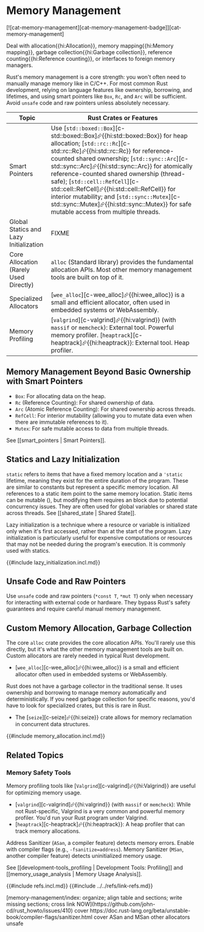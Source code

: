 # Memory Management

[![cat-memory-management][cat-memory-management-badge]][cat-memory-management]

Deal with allocation{{hi:Allocation}}, memory mapping{{hi:Memory mapping}}, garbage collection{{hi:Garbage collection}}, reference counting{{hi:Reference counting}}, or interfaces to foreign memory managers.

Rust's memory management is a core strength: you won't often need to manually manage memory like in C/C++. For most common Rust development, relying on language features like ownership, borrowing, and lifetimes, and using smart pointers like `Box`, `Rc`, and `Arc` will be sufficient. Avoid `unsafe` code and raw pointers unless absolutely necessary.

| Topic | Rust Crates or Features |
|---|---|
| Smart Pointers | Use [`std::boxed::Box`][c-std::boxed::Box]⮳{{hi:std::boxed::Box}} for heap allocation; [`std::rc::Rc`][c-std::rc::Rc]⮳{{hi:std::rc::Rc}} for reference-counted shared ownership; [`std::sync::Arc`][c-std::sync::Arc]⮳{{hi:std::sync::Arc}} for atomically reference-counted shared ownership (thread-safe); [`std::cell::RefCell`][c-std::cell::RefCell]⮳{{hi:std::cell::RefCell}} for interior mutability; and [`std::sync::Mutex`][c-std::sync::Mutex]⮳{{hi:std::sync::Mutex}} for safe mutable access from multiple threads. |
| Global Statics and Lazy Initialization | FIXME |
| Core Allocation (Rarely Used Directly) | `alloc` (Standard library) provides the fundamental allocation APIs. Most other memory management tools are built on top of it. |
| Specialized Allocators | [`wee_alloc`][c-wee_alloc]⮳{{hi:wee_alloc}} is a small and efficient allocator, often used in embedded systems or WebAssembly. |
| Memory Profiling | [`valgrind`][c-valgrind]⮳{{hi:valgrind}} (with `massif` or `memcheck`): External tool. Powerful memory profiler. [`heaptrack`][c-heaptrack]⮳{{hi:heaptrack}}: External tool. Heap profiler. |

## Memory Management Beyond Basic Ownership with Smart Pointers

- `Box`: For allocating data on the heap.
- `Rc` (Reference Counting): For shared ownership of data.
- `Arc` (Atomic Reference Counting): For shared ownership across threads.
- `RefCell`: For interior mutability (allowing you to mutate data even when there are immutable references to it).
- `Mutex`: For safe mutable access to data from multiple threads.

See [[smart_pointers | Smart Pointers]].

## Statics and Lazy Initialization

`static` refers to items that have a fixed memory location and a `'static` lifetime, meaning they exist for the entire duration of the program.
These are similar to constants but represent a specific memory location. All references to a static item point to the same memory location.
Static items can be mutable (), but modifying them requires an  block due to potential concurrency issues. They are often used for global variables or shared state across threads. See [[shared_state | Shared State]].

Lazy initialization is a technique where a resource or variable is initialized only when it's first accessed, rather than at the start of the program. Lazy initialization is particularly useful for expensive computations or resources that may not be needed during the program's execution.
It is commonly used with statics.

{{#include lazy_initialization.incl.md}}

## Unsafe Code and Raw Pointers

Use `unsafe` code and raw pointers (`*const T`, `*mut T`) only when necessary for interacting with external code or hardware. They bypass Rust's safety guarantees and require careful manual memory management.

## Custom Memory Allocation, Garbage Collection

The core `alloc` crate provides the core allocation APIs. You'll rarely use this directly, but it's what the other memory management tools are built on. Custom allocators are rarely needed in typical Rust development.

- [`wee_alloc`][c-wee_alloc]⮳{{hi:wee_alloc}} is a small and efficient allocator often used in embedded systems or WebAssembly.

Rust does not have a garbage collector in the traditional sense. It uses ownership and borrowing to manage memory automatically and deterministically. If you need garbage collection for specific reasons, you'd have to look for specialized crates, but this is rare in Rust.

- The [`seize`][c-seize]⮳{{hi:seize}} crate allows for memory reclamation in concurrent data structures.

{{#include memory_allocation.incl.md}}

## Related Topics

### Memory Safety Tools

Memory profiling tools like [`Valgrind`][c-valgrind]⮳{{hi:Valgrind}} are useful for optimizing memory usage.

- [`valgrind`][c-valgrind]⮳{{hi:valgrind}} (with `massif` or `memcheck`): While not Rust-specific, Valgrind is a very common and powerful memory profiler. You'd run your Rust program under Valgrind.
- [`heaptrack`][c-heaptrack]⮳{{hi:heaptrack}}: A heap profiler that can track memory allocations.

Address Sanitizer (`ASan`, a compiler feature) detects memory errors. Enable with compiler flags (e.g., `-fsanitize=address`). Memory Sanitizer (`MSan`, another compiler feature) detects uninitialized memory usage.

See [[development-tools_profiling | Development Tools: Profiling]] and [[memory_usage_analysis | Memory Usage Analysis]].

{{#include refs.incl.md}}
{{#include ../../refs/link-refs.md}}

<div class="hidden">
[memory-management/index: organize; align table and sections; write missing sections; cross link NOW](https://github.com/john-cd/rust_howto/issues/410)
cover https://doc.rust-lang.org/beta/unstable-book/compiler-flags/sanitizer.html
cover ASan and MSan
other allocators
unsafe
</div>
